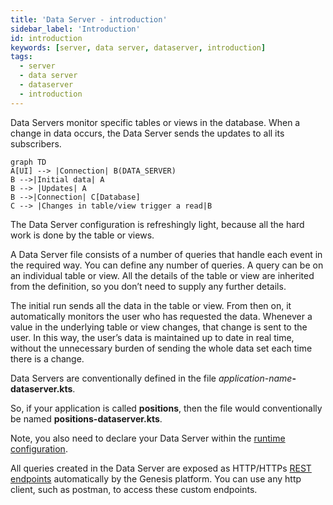 ```yaml
---
title: 'Data Server - introduction'
sidebar_label: 'Introduction'
id: introduction
keywords: [server, data server, dataserver, introduction]
tags:
  - server
  - data server
  - dataserver
  - introduction
---
```




Data Servers monitor specific tables or views in the database. When a change in data occurs, the Data Server sends the updates to all its subscribers.

```mermaid
graph TD
A[UI] --> |Connection| B(DATA_SERVER)
B -->|Initial data| A
B --> |Updates| A
B -->|Connection| C[Database]
C --> |Changes in table/view trigger a read|B
```

The Data Server configuration is refreshingly light, because all the hard work is done by the table or views.

A Data Server file consists of a number of queries that handle each event in the required way. You can define any number of queries. A query can be on an individual table or view. All the details of the table or view are inherited from the definition, so you don’t need to supply any further details.

The initial run sends all the data in the table or view. From then on, it automatically monitors the user who has requested the data. Whenever a value in the underlying table or view changes, that change is sent to the user. In this way, the user’s data is maintained up to date in real time, without the unnecessary burden of sending the whole data set each time there is a change.

Data Servers are conventionally defined in the file _application-name_**-dataserver.kts**.

So, if your application is called **positions**, then the file would conventionally be named **positions-dataserver.kts**.

Note, you also need to declare your Data Server within the [runtime configuration](../../../server/data-server/configuring-runtime/).

All queries created in the Data Server are exposed as HTTP/HTTPs [REST endpoints](../../../server/integration/rest-endpoints/introduction/) automatically by the Genesis platform. You can use any http client, such as postman, to access these custom endpoints.
